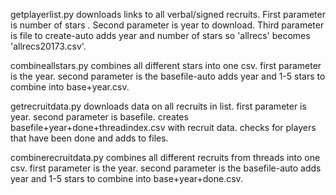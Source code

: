 getplayerlist.py downloads links to all verbal/signed recruits.
First parameter is number of stars .
Second parameter is year to download.
Third parameter is file to create-auto adds year and number of stars so 'allrecs' becomes 'allrecs20173.csv'.

combineallstars.py combines all different stars into one csv.
first parameter is the year.
second parameter is the basefile-auto adds year and 1-5 stars to combine into base+year.csv.

getrecruitdata.py downloads data on all recruits in list.
first parameter is year.
second parameter is basefile.
creates basefile+year+done+threadindex.csv with recruit data.
checks for players that have been done and adds to files.

combinerecruitdata.py combines all different recruits from threads into one csv.
first parameter is the year.
second parameter is the basefile-auto adds year and 1-5 stars to combine into base+year+done.csv.





